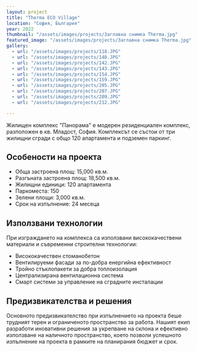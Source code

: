```yaml
---
layout: project
title: "Therma ECO Village"
location: "София, България"
year: 2022
thumbnail: "/assets/images/projects/Заглавна снимка Therma.jpg"
featured_image: "/assets/images/projects/Заглавна снимка Therma.jpg"
gallery:
  - url: "/assets/images/projects/118.JPG"
  - url: "/assets/images/projects/140.JPG"
  - url: "/assets/images/projects/142.JPG"
  - url: "/assets/images/projects/143.JPG"
  - url: "/assets/images/projects/154.JPG"
  - url: "/assets/images/projects/159.JPG"
  - url: "/assets/images/projects/205.JPG"
  - url: "/assets/images/projects/207.JPG"
  - url: "/assets/images/projects/209.JPG"
  - url: "/assets/images/projects/212.JPG"

---
```


Жилищен комплекс "Панорама" е модерен резиденциален комплекс, разположен в кв. Младост, София. Комплексът се състои от три жилищни сгради с общо 120 апартамента и подземен паркинг.

## Особености на проекта

- Обща застроена площ: 15,000 кв.м.
- Разгъната застроена площ: 18,500 кв.м.
- Жилищни единици: 120 апартамента
- Паркоместа: 150
- Зелени площи: 3,000 кв.м.
- Срок на изпълнение: 24 месеца

## Използвани технологии

При изграждането на комплекса са използвани висококачествени материали и съвременни строителни технологии:

- Висококачествен стоманобетон
- Вентилируеми фасади за по-добра енергийна ефективност
- Тройно стъклопакети за добра топлоизолация
- Централизирана вентилационна система
- Смарт системи за управление на сградните инсталации

## Предизвикателства и решения

Основното предизвикателство при изпълнението на проекта беше трудният терен и ограниченото пространство за работа. Нашият екип разработи иновативни решения за укрепване на склона и ефективно използване на наличното пространство, което позволи успешното изпълнение на проекта в рамките на планирания бюджет и срок.
